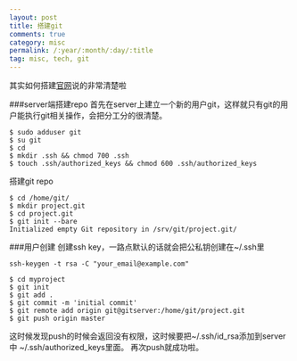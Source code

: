 ```yaml
---
layout: post
title: 搭建git
comments: true
category: misc
permalink: /:year/:month/:day/:title
tag: misc, tech, git
---
```


其实如何搭建[官网](https://git-scm.com/book/en/v2/Git-on-the-Server-Setting-Up-the-Server)说的非常清楚啦

###server端搭建repo
首先在server上建立一个新的用户git，这样就只有git的用户能执行git相关操作，会把分工分的很清楚。
```
$ sudo adduser git
$ su git
$ cd
$ mkdir .ssh && chmod 700 .ssh
$ touch .ssh/authorized_keys && chmod 600 .ssh/authorized_keys
```
搭建git repo
```
$ cd /home/git/
$ mkdir project.git
$ cd project.git
$ git init --bare
Initialized empty Git repository in /srv/git/project.git/
```
###用户创建
创建ssh key，一路点默认的话就会把公私钥创建在~/.ssh里
```
ssh-keygen -t rsa -C "your_email@example.com"
```
```
$ cd myproject
$ git init
$ git add .
$ git commit -m 'initial commit'
$ git remote add origin git@gitserver:/home/git/project.git
$ git push origin master
```
这时候发现push的时候会返回没有权限，这时候要把~/.ssh/id_rsa添加到server中 ~/.ssh/authorized_keys里面。
再次push就成功啦。
